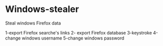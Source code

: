 # Windows-stealer
Steal windows Firefox data

1-export Firefox searche's links
2- export Firefox database
3-keystroke
4-change windows username
5-change windows password



